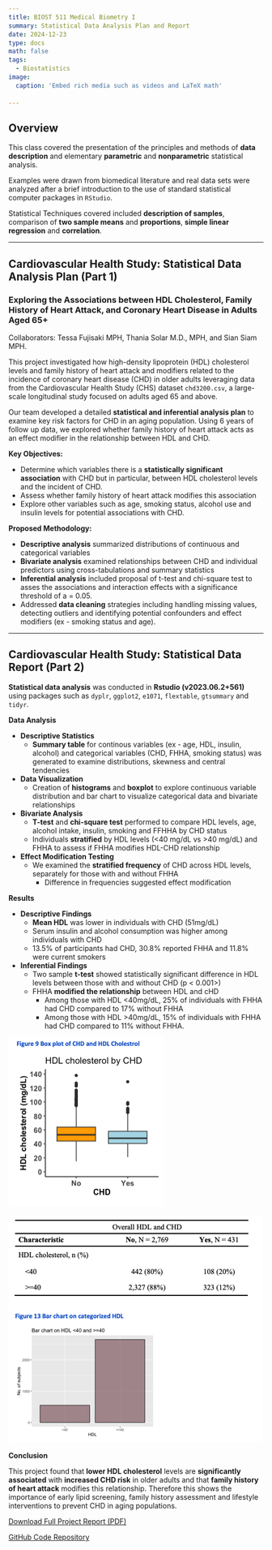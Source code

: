 ```yaml
---
title: BIOST 511 Medical Biometry I 
summary: Statistical Data Analysis Plan and Report
date: 2024-12-23
type: docs
math: false
tags:
  - Biostatistics
image:
  caption: 'Embed rich media such as videos and LaTeX math'

---
```

## Overview

This class covered the presentation of the principles and methods of **data description** and elementary **parametric** and **nonparametric** statistical analysis. 

Examples were drawn from biomedical literature and real data sets were analyzed after a brief introduction to the use of standard statistical computer packages in `RStudio`. 

Statistical Techniques covered included **description of samples**, comparison of **two sample means** and **proportions**, **simple linear regression** and **correlation**.

---

## Cardiovascular Health Study: Statistical Data Analysis Plan (Part 1)

### Exploring the Associations between HDL Cholesterol, Family History of Heart Attack, and Coronary Heart Disease in Adults Aged 65+ 

Collaborators: Tessa Fujisaki MPH, Thania Solar M.D., MPH, and Sian Siam MPH.

This project investigated how high-density lipoprotein (HDL) cholesterol levels and family history of heart attack and modifiers related to the incidence of coronary heart disease (CHD) in older adults leveraging data from the Cardiovascular Health Study (CHS) dataset `chd3200.csv`, a large-scale longitudinal study focused on adults aged 65 and above.

Our team developed a detailed **statistical and inferential analysis plan** to examine key risk factors for CHD in an aging population. Using 6 years of follow up data, we explored whether family history of heart attack acts as an effect modifier in the relationship between HDL and CHD. 

**Key Objectives:** 

- Determine which variables there is a **statistically significant association** with CHD but in particular, between HDL cholesterol levels and the incident of CHD. 
- Assess whether family history of heart attack modifies this association 
- Explore other variables such as age, smoking status, alcohol use and insulin levels for potential associations with CHD. 

**Proposed Methodology:**

- **Descriptive analysis** summarized distributions of continuous and categorical variables
- **Bivariate analysis** examined relationships between CHD and individual predictors using cross-tabulations and summary statistics 
- **Inferential analysis** included proposal of t-test and chi-square test to asses the associations and interaction effects with a significance threshold of a = 0.05. 
- Addressed **data cleaning** strategies including handling missing values, detecting outliers and identifying potential confounders and effect modifiers (ex - smoking status and age).

---

## Cardiovascular Health Study: Statistical Data Report (Part 2)

**Statistical data analysis** was conducted in **Rstudio (v2023.06.2+561)** using packages such as `dyplr`, `ggplot2`, `e1071`, `flextable`, `gtsummary` and `tidyr`.

**Data Analysis**

- **Descriptive Statistics**
    - **Summary table** for continous variables (ex - age, HDL, insulin, alcohol) and categorical variables (CHD, FHHA, smoking status) was generated to examine distributions, skewness and central tendencies
- **Data Visualization**
    - Creation of **histograms** and **boxplot** to explore continuous variable distribution and bar chart to visualize categorical data and bivariate relationships
- **Bivariate Analysis**
    - **T-test** and **chi-square test** performed to compare HDL levels, age, alcohol intake, insulin, smoking and FFHHA by CHD status 
    - Individuals **stratified** by HDL levels (<40 mg/dL vs >40 mg/dL) and FHHA to assess if FHHA modifies HDL-CHD relationship 
- **Effect Modification Testing**
    - We examined the **stratified frequency** of CHD across HDL levels, separately for those with and without FHHA 
        - Difference in frequencies suggested effect modification 

**Results** 

- **Descriptive Findings** 
    - **Mean HDL** was lower in individuals with CHD (51mg/dL)
    - Serum insulin and alcohol consumption was higher among individuals with CHD 
    - 13.5% of participants had CHD, 30.8% reported FHHA and 11.8% were current smokers 
- **Inferential Findings**
    - Two sample **t-test** showed statistically significant difference in HDL levels between those with and without CHD (p < 0.001>)
    - FHHA **modified the relationship** between HDL and cHD 
        - Among those with HDL <40mg/dL, 25% of individuals with FHHA had CHD compared to 17% without FHHA 
        - Among those with HDL >40mg/dL, 15% of individuals with FHHA had CHD compared to 11% without FHHA.

![CHD Box Plot](box.png)


![CHD   Bar Plot](bar.png)



**Conclusion**

This project found that **lower HDL cholesterol** levels are **significantly associated** with **increased CHD risk** in older adults and that **family history of heart attack** modifies this relationship. Therefore this shows the importance of early lipid screening, family history assessment and lifestyle interventions to prevent CHD in aging populations. 

[Download Full Project Report (PDF)](dap.pdf)

[GitHub Code Repository](https://github.com/smwhikeh/biost_511_dap)




<!-- [Hugo Blox Builder](https://hugoblox.com) is designed to give technical content creators a seamless experience. You can focus on the content and the Hugo Blox Builder which this template is built upon handles the rest.

**Embed videos, podcasts, code, LaTeX math, and even test students!**

On this page, you'll find some examples of the types of technical content that can be rendered with Hugo Blox.

## Video

Teach your course by sharing videos with your students. Choose from one of the following approaches:

{{< youtube D2vj0WcvH5c >}}

**Youtube**:

    {{</* youtube w7Ft2ymGmfc */>}}

**Bilibili**:

    {{</* bilibili id="BV1WV4y1r7DF" */>}}

**Video file**

Videos may be added to a page by either placing them in your `assets/media/` media library or in your [page's folder](https://gohugo.io/content-management/page-bundles/), and then embedding them with the _video_ shortcode:

    {{</* video src="my_video.mp4" controls="yes" */>}}

## Podcast

You can add a podcast or music to a page by placing the MP3 file in the page's folder or the media library folder and then embedding the audio on your page with the _audio_ shortcode:

    {{</* audio src="ambient-piano.mp3" */>}}

Try it out:

{{< audio src="ambient-piano.mp3" >}}

## Test students

Provide a simple yet fun self-assessment by revealing the solutions to challenges with the `spoiler` shortcode:

```markdown
{{</* spoiler text="👉 Click to view the solution" */>}}
You found me!
{{</* /spoiler */>}}
```

renders as

{{< spoiler text="👉 Click to view the solution" >}} You found me 🎉 {{< /spoiler >}}

## Math

Hugo Blox Builder supports a Markdown extension for $\LaTeX$ math. You can enable this feature by toggling the `math` option in your `config/_default/params.yaml` file.

To render _inline_ or _block_ math, wrap your LaTeX math with `{{</* math */>}}$...${{</* /math */>}}` or `{{</* math */>}}$$...$${{</* /math */>}}`, respectively.

{{% callout note %}}
We wrap the LaTeX math in the Hugo Blox _math_ shortcode to prevent Hugo rendering our math as Markdown.
{{% /callout %}}

Example **math block**:

```latex
{{</* math */>}}
$$
\gamma_{n} = \frac{ \left | \left (\mathbf x_{n} - \mathbf x_{n-1} \right )^T \left [\nabla F (\mathbf x_{n}) - \nabla F (\mathbf x_{n-1}) \right ] \right |}{\left \|\nabla F(\mathbf{x}_{n}) - \nabla F(\mathbf{x}_{n-1}) \right \|^2}
$$
{{</* /math */>}}
```

renders as

{{< math >}}
$$\gamma_{n} = \frac{ \left | \left (\mathbf x_{n} - \mathbf x_{n-1} \right )^T \left [\nabla F (\mathbf x_{n}) - \nabla F (\mathbf x_{n-1}) \right ] \right |}{\left \|\nabla F(\mathbf{x}_{n}) - \nabla F(\mathbf{x}_{n-1}) \right \|^2}$$
{{< /math >}}

Example **inline math** `{{</* math */>}}$\nabla F(\mathbf{x}_{n})${{</* /math */>}}` renders as {{< math >}}$\nabla F(\mathbf{x}_{n})${{< /math >}}.

Example **multi-line math** using the math linebreak (`\\`):

```latex
{{</* math */>}}
$$f(k;p_{0}^{*}) = \begin{cases}p_{0}^{*} & \text{if }k=1, \\
1-p_{0}^{*} & \text{if }k=0.\end{cases}$$
{{</* /math */>}}
```

renders as

{{< math >}}

$$
f(k;p_{0}^{*}) = \begin{cases}p_{0}^{*} & \text{if }k=1, \\
1-p_{0}^{*} & \text{if }k=0.\end{cases}
$$

{{< /math >}}

## Code

Hugo Blox Builder utilises Hugo's Markdown extension for highlighting code syntax. The code theme can be selected in the `config/_default/params.yaml` file.


    ```python
    import pandas as pd
    data = pd.read_csv("data.csv")
    data.head()
    ```

renders as

```python
import pandas as pd
data = pd.read_csv("data.csv")
data.head()
```

## Inline Images

```go
{{</* icon name="python" */>}} Python
```

renders as

{{< icon name="python" >}} Python

## Did you find this page helpful? Consider sharing it 🙌
-->

